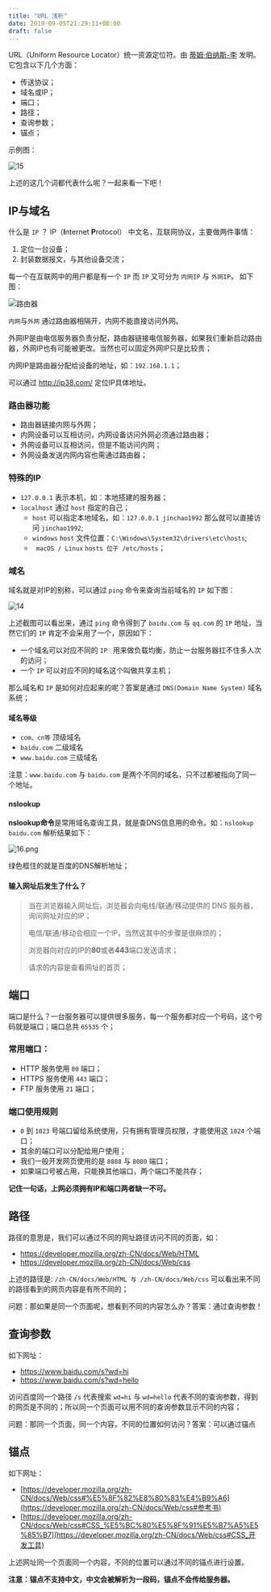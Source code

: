 ```yaml
---
title: "URL 浅析"
date: 2019-09-05T21:29:11+08:00
draft: false
---
```

URL（Uniform Resource Locator）统一资源定位符。由 [蒂姆·伯纳斯-李](https://zh.wikipedia.org/wiki/蒂姆·伯纳斯-李) 发明。它包含以下几个方面：

- 传送协议；
- 域名或IP；
- 端口；
- 路径；
- 查询参数；
- 锚点；

示例图：

![15](/images/15.png)

上述的这几个词都代表什么呢？一起来看一下吧！

## IP与域名

什么是 `IP` ？ IP（**I**nternet **P**rotocol） 中文名，互联网协议，主要做两件事情：

1. 定位一台设备；
2. 封装数据报文，与其他设备交流；

每一个在互联网中的用户都是有一个 `IP` 而 `IP` 又可分为 `内网IP` 与 `外网IP`， 如下图：

![路由器](/images/route.png)

`内网`与`外网` 通过路由器相隔开，内网不能直接访问外网。

外网IP是由电信服务器负责分配，路由器链接电信服务器，如果我们重新启动路由器，外网IP也有可能被更改。当然也可以固定外网IP只是比较贵；

内网IP是路由器分配给设备的地址，如：`192.168.1.1`；

可以通过 http://ip38.com/ 定位IP具体地址。

### 路由器功能

- 路由器链接内网与外网；
- 内网设备可以互相访问，内网设备访问外网必须通过路由器；
- 外网设备可以互相访问，但是不能访问内网；
- 外网设备发送内网内容也需通过路由器；

### 特殊的IP

- `127.0.0.1` 表示本机，如：本地搭建的服务器；
- `localhost` 通过 `host` 指定的自己；
  - `host` 可以指定本地域名，如：`127.0.0.1 jinchao1992` 那么就可以直接访问 `jinchao1992`;
  - `windows` `host` 文件位置：`C:\Windows\System32\drivers\etc\hosts`;
  - ` macOS / Linux` `hosts 位于 /etc/hosts`；

### 域名

域名就是对IP的别称，可以通过 `ping` 命令来查询当前域名的 `IP`  如下图：

![14](/images/14.png) 

上述截图可以看出来，通过 `ping` 命令得到了 `baidu.com` 与 `qq.com` 的 `IP` 地址，当然它们的 `IP` 肯定不会采用了一个，原因如下：

- 一个域名可以对应不同的 `IP `  用来做负载均衡，防止一台服务器扛不住多人次的访问；
- 一个 `IP` 可以对应不同的域名这个叫做共享主机；

那么域名和 `IP` 是如何对应起来的呢？答案是通过 `DNS(Domain Name System)` 域名系统；

#### 域名等级

- `com、cn等` 顶级域名
- `baidu.com` 二级域名
- `www.baidu.com` 三级域名  

注意：`www.baidu.com` 与 `baidu.com` 是两个不同的域名，只不过都被指向了同一个地址。

#### nslookup

**nslookup命令**是常用域名查询工具，就是查DNS信息用的命令。如：`nslookup baidu.com` 解析结果如下：

![16.png](/images/16.png)

绿色框住的就是百度的DNS解析地址；

#### 输入网址后发生了什么？

> 当在浏览器输入网址后，浏览器会向电线/联通/移动提供的 DNS 服务器，询问网址对应的IP；
>
> 电信/联通/移动会相应一个IP，当然这其中的步骤是很麻烦的；
>
> 浏览器向对应的IP的**80**或者**443**端口发送请求；
>
> 请求的内容是查看网址的首页；



## 端口

端口是什么？一台服务器可以提供很多服务，每一个服务都对应一个号码，这个号码就是端口；端口总共 `65535` 个；

### 常用端口：

- HTTP 服务使用 `80` 端口；
- HTTPS 服务使用 `443` 端口；
- FTP 服务使用 `21` 端口；

### 端口使用规则

- `0` 到 `1023` 号端口留给系统使用，只有拥有管理员权限，才能使用这 `1024` 个端口；
- 其余的端口可以分配给用户使用；
- 我们一般开发网页使用的是 `8888` 与 `8080` 端口；
- 如果端口号被占用，只能换其他端口，两个端口不能共存；

**记住一句话，上网必须拥有IP和端口两者缺一不可。**

## 路径

路径的意思是，我们可以通过不同的网址路径访问不同的页面，如：

- https://developer.mozilla.org/zh-CN/docs/Web/HTML
- https://developer.mozilla.org/zh-CN/docs/Web/css

上述的路径是: `/zh-CN/docs/Web/HTML 与 /zh-CN/docs/Web/css`  可以看出来不同的路径看到的网页内容是有所不同的；

问题：那如果是同一个页面呢，想看到不同的内容怎么办？答案：通过查询参数！

## 查询参数

如下网址：

- https://www.baidu.com/s?wd=hi
- https://www.baidu.com/s?wd=hello

访问百度同一个路径 `/s` 代表搜索 `wd=hi` 与 `wd=hello` 代表不同的查询参数，得到的网页是不同的；所以同一个页面可以用不同的查询参数显示不同的内容；

问题：那同一个页面，同一个内容，不同的位置如何访问？答案：可以通过锚点

## 锚点

如下网址：

- [https://developer.mozilla.org/zh-CN/docs/Web/css#%E5%8F%82%E8%80%83%E4%B9%A6](https://developer.mozilla.org/zh-CN/docs/Web/css#参考书)
- [https://developer.mozilla.org/zh-CN/docs/Web/css#CSS_%E5%BC%80%E5%8F%91%E5%B7%A5%E5%85%B7](https://developer.mozilla.org/zh-CN/docs/Web/css#CSS_开发工具)

上述网址同一个页面同一个内容，不同的位置可以通过不同的锚点进行设置。

**注意：锚点不支持中文，中文会被解析为一段码，锚点不会传给服务器。**

